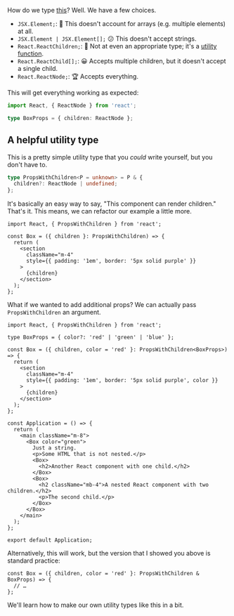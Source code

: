 How do we type [this](Typing%20children,%20an%20exercise.md)? Well. We have a few choices.

* `JSX.Element;`: 💩 This doesn't account for arrays (e.g. multiple elements) at all.
* `JSX.Element | JSX.Element[];` 😕 This doesn't accept strings.
* `React.ReactChildren;`: 🤪 Not at even an appropriate type; it's a [utility function](https://reactjs.org/docs/react-api.html#reactchildren).
* `React.ReactChild[];`: 😀 Accepts multiple children, but it doesn't accept a single child.
* `React.ReactNode;`: 🏆 Accepts everything.

This will get everything working as expected:

````ts
import React, { ReactNode } from 'react';

type BoxProps = { children: ReactNode };
````

## A helpful utility type

This is a pretty simple utility type that you *could* write yourself, but you don't have to.

````ts
type PropsWithChildren<P = unknown> = P & {
  children?: ReactNode | undefined;
};
````

It's basically an easy way to say, "This component can render children." That's it. This means, we can refactor our example a little more.

````tsx
import React, { PropsWithChildren } from 'react';

const Box = ({ children }: PropsWithChildren) => {
  return (
    <section
      className="m-4"
      style={{ padding: '1em', border: '5px solid purple' }}
    >
      {children}
    </section>
  );
};
````

What if we wanted to add additional props? We can actually pass `PropsWithChildren` an argument.

````tsx
import React, { PropsWithChildren } from 'react';

type BoxProps = { color?: 'red' | 'green' | 'blue' };

const Box = ({ children, color = 'red' }: PropsWithChildren<BoxProps>) => {
  return (
    <section
      className="m-4"
      style={{ padding: '1em', border: '5px solid purple', color }}
    >
      {children}
    </section>
  );
};

const Application = () => {
  return (
    <main className="m-8">
      <Box color="green">
        Just a string.
        <p>Some HTML that is not nested.</p>
        <Box>
          <h2>Another React component with one child.</h2>
        </Box>
        <Box>
          <h2 className="mb-4">A nested React component with two children.</h2>
          <p>The second child.</p>
        </Box>
      </Box>
    </main>
  );
};

export default Application;
````

Alternatively, this will work, but the version that I showed you above is standard practice:

````tsx
const Box = ({ children, color = 'red' }: PropsWithChildren & BoxProps) => {
  // …
};
````

We'll learn how to make our own utility types like this in a bit.
